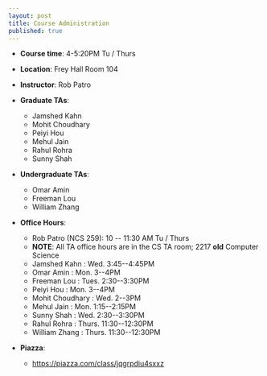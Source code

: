 ```yaml
---
layout: post
title: Course Administration
published: true
---
```


* **Course time**: 4-5:20PM Tu / Thurs 
* **Location**: Frey Hall Room 104
* **Instructor**: Rob Patro
* **Graduate TAs**: 
    * Jamshed Kahn
    * Mohit Choudhary
    * Peiyi Hou
    * Mehul Jain
    * Rahul Rohra
    * Sunny Shah
    
* **Undergraduate TAs**: 
    * Omar Amin 
    * Freeman Lou 
    * William Zhang 

* **Office Hours**:
    * Rob Patro (NCS 259): 10 -- 11:30 AM Tu / Thurs
    * **NOTE**: All TA office hours are in the CS TA room; 2217 **old** Computer Science
    * Jamshed Kahn : Wed. 3:45--4:45PM
    * Omar Amin : Mon. 3--4PM 
    * Freeman Lou : Tues. 2:30--3:30PM 
    * Peiyi Hou : Mon. 3--4PM
    * Mohit Choudhary : Wed. 2--3PM
    * Mehul Jain : Mon. 1:15--2:15PM
    * Sunny Shah : Wed. 2:30--3:30PM
    * Rahul Rohra : Thurs. 11:30--12:30PM
    * William Zhang : Thurs. 11:30--12:30PM
    
* **Piazza**:
    * https://piazza.com/class/jqgrpdiu4sxxz
